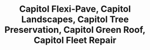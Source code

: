---
title: "Capitol Flexi-Pave, Capitol Landscapes, Capitol Tree Preservation, Capitol Green Roof, Capitol Fleet Repair"
url: /hamilton/capitol-flexi-pave-capitol-landscapes-capitol-tree-preservation-capitol-green-roof-capitol-fleet-repair/
shop: shop
---